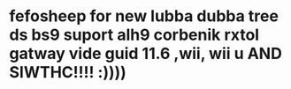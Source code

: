 # fefosheep for new lubba dubba tree ds bs9 suport alh9 corbenik rxtol gatway vide guid 11.6 ,wii,  wii u AND SIWTHC!!!! :))))
